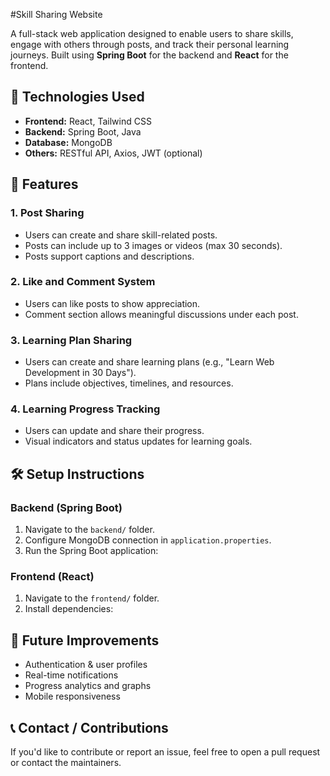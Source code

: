 #Skill Sharing Website

A full-stack web application designed to enable users to share skills, engage with others through posts, and track their personal learning journeys. Built using **Spring Boot** for the backend and **React** for the frontend.

## 🔧 Technologies Used

- **Frontend:** React, Tailwind CSS
- **Backend:** Spring Boot, Java
- **Database:** MongoDB
- **Others:** RESTful API, Axios, JWT (optional)


## 🚀 Features

### 1. Post Sharing
- Users can create and share skill-related posts.
- Posts can include up to 3 images or videos (max 30 seconds).
- Posts support captions and descriptions.

### 2. Like and Comment System
- Users can like posts to show appreciation.
- Comment section allows meaningful discussions under each post.

### 3. Learning Plan Sharing
- Users can create and share learning plans (e.g., "Learn Web Development in 30 Days").
- Plans include objectives, timelines, and resources.

### 4. Learning Progress Tracking
- Users can update and share their progress.
- Visual indicators and status updates for learning goals.





## 🛠️ Setup Instructions

### Backend (Spring Boot)
1. Navigate to the `backend/` folder.
2. Configure MongoDB connection in `application.properties`.
3. Run the Spring Boot application:

### Frontend (React)
1. Navigate to the `frontend/` folder.
2. Install dependencies:




## 📌 Future Improvements

- Authentication & user profiles
- Real-time notifications
- Progress analytics and graphs
- Mobile responsiveness



## 📞 Contact / Contributions

If you'd like to contribute or report an issue, feel free to open a pull request or contact the maintainers.






